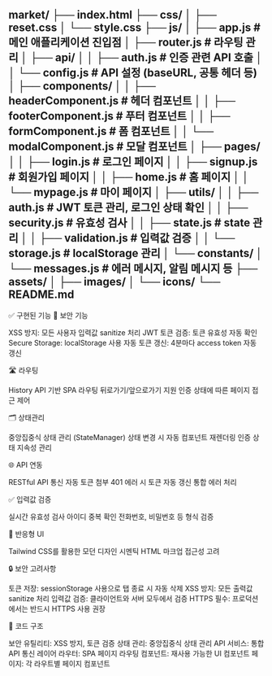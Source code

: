 market/
├── index.html
├── css/
│   ├── reset.css
│   └── style.css
├── js/
│   ├── app.js                       # 메인 애플리케이션 진입점
│   ├── router.js                    # 라우팅 관리
│   ├── api/
│   │   ├── auth.js                  # 인증 관련 API 호출
│   │   └── config.js                # API 설정 (baseURL, 공통 헤더 등)
│   ├── components/
│   │   ├── headerComponent.js       # 헤더 컴포넌트
│   │   ├── footerComponent.js       # 푸터 컴포넌트
│   │   ├── formComponent.js         # 폼 컴포넌트
│   │   └── modalComponent.js        # 모달 컴포넌트
│   ├── pages/
│   │   ├── login.js                 # 로그인 페이지
│   │   ├── signup.js                # 회원가입 페이지
│   │   ├── home.js                  # 홈 페이지
│   │   └── mypage.js                # 마이 페이지
│   ├── utils/
│   │   ├── auth.js                  # JWT 토큰 관리, 로그인 상태 확인
│   │   ├── security.js              # 유효성 검사
│   │   ├── state.js                 # state 관리
│   │   ├── validation.js            # 입력값 검증
│   │   └── storage.js               # localStorage 관리
│   └── constants/
│       └── messages.js              # 에러 메시지, 알림 메시지 등
├── assets/
│   ├── images/
│   └── icons/
└── README.md
---------------------------------------------------------------------------------------------------------------------

✅ 구현된 기능
🔐 보안 기능

XSS 방지: 모든 사용자 입력값 sanitize 처리
JWT 토큰 검증: 토큰 유효성 자동 확인
Secure Storage: localStorage 사용
자동 토큰 갱신: 4분마다 access token 자동 갱신

🛣️ 라우팅

History API 기반 SPA 라우팅
뒤로가기/앞으로가기 지원
인증 상태에 따른 페이지 접근 제어

🗂️ 상태관리

중앙집중식 상태 관리 (StateManager)
상태 변경 시 자동 컴포넌트 재렌더링
인증 상태 지속성 관리

🌐 API 연동

RESTful API 통신
자동 토큰 첨부
401 에러 시 토큰 자동 갱신
통합 에러 처리

✅ 입력값 검증

실시간 유효성 검사
아이디 중복 확인
전화번호, 비밀번호 등 형식 검증

📱 반응형 UI

Tailwind CSS를 활용한 모던 디자인
시멘틱 HTML 마크업
접근성 고려

🔒 보안 고려사항

토큰 저장: sessionStorage 사용으로 탭 종료 시 자동 삭제
XSS 방지: 모든 출력값 sanitize 처리
입력값 검증: 클라이언트와 서버 모두에서 검증
HTTPS 필수: 프로덕션에서는 반드시 HTTPS 사용 권장

📂 코드 구조

보안 유틸리티: XSS 방지, 토큰 검증
상태 관리: 중앙집중식 상태 관리
API 서비스: 통합 API 통신 레이어
라우터: SPA 페이지 라우팅
컴포넌트: 재사용 가능한 UI 컴포넌트
페이지: 각 라우트별 페이지 컴포넌트
